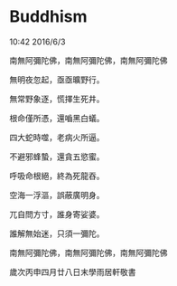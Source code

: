 # Buddhism
10:42 2016/6/3

南無阿彌陀佛，南無阿彌陀佛，南無阿彌陀佛

無明夜忽起，亟亟曠野行。

無常野象逐，慌擇生死井。

根命僅所憑，還嚙黑白蟻。

四大蛇時噬，老病火所逼。

不避邪蜂蟄，還貪五慾蜜。

呼吸命根絕，終為死龍吞。

空海一浮漚，誤蔽廣明身。

兀自問方寸，誰身寄娑婆。

誰解無始迷，只須一彌陀。

南無阿彌陀佛，南無阿彌陀佛，南無阿彌陀佛


歲次丙申四月廿八日末學雨居軒敬書
    
